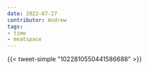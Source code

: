 ```yaml
---
date: 2022-07-27
contributor: Andrew
tags:
- time
- meatspace
---
```


{{< tweet-simple "1022810550441586688" >}}

<!-- {< tweet user="kevindway" id="1022810550441586688" >}} -->

